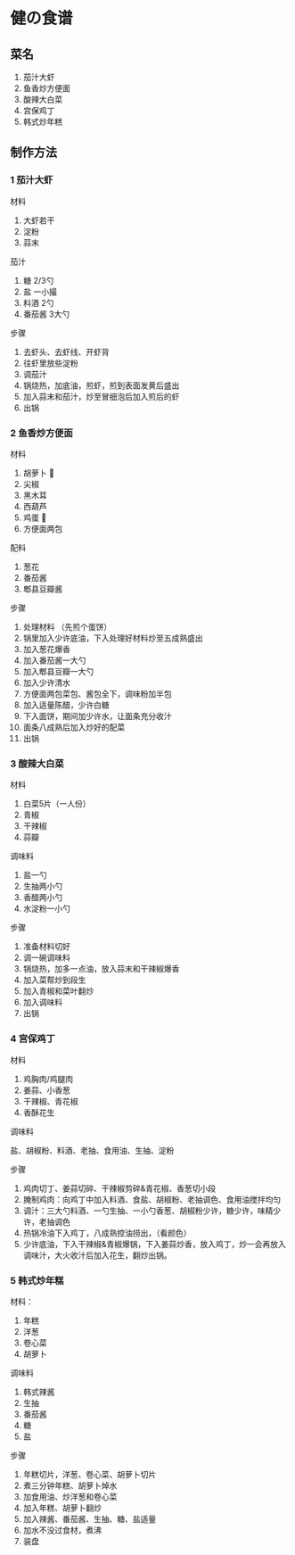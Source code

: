 # 健の食谱

## 菜名
1. 茄汁大虾
2. 鱼香炒方便面
3. 酸辣大白菜
4. 宫保鸡丁
5. 韩式炒年糕

## 制作方法
### 1 茄汁大虾
材料
1. 大虾若干
2. 淀粉
3. 蒜末
   
茄汁
1. 糖 2/3勺
2. 盐 一小撮
3. 料酒 2勺
4. 番茄酱 3大勺

步骤
1. 去虾头、去虾线、开虾背
2. 往虾里放些淀粉
3. 调茄汁
4. 锅烧热，加底油，煎虾，煎到表面发黄后盛出
5. 加入蒜末和茄汁，炒至冒细泡后加入煎后的虾
6. 出锅

### 2 鱼香炒方便面
材料
1. 胡萝卜 🥕
2. 尖椒 
3. 黑木耳
4. 西葫芦
5. 鸡蛋 🥚
6. 方便面两包

配料
1. 葱花
2. 番茄酱
3. 郫县豆瓣酱

步骤
1. 处理材料 （先煎个蛋饼）
2. 锅里加入少许底油，下入处理好材料炒至五成熟盛出
3. 加入葱花爆香
4. 加入番茄酱一大勺
5. 加入郫县豆瓣一大勺
6. 加入少许清水
7. 方便面两包菜包、酱包全下，调味粉加半包
8. 加入适量陈醋，少许白糖
9. 下入面饼，期间加少许水，让面条充分收汁
10. 面条八成熟后加入炒好的配菜
11. 出锅


### 3 酸辣大白菜
材料
1. 白菜5片（一人份）
2. 青椒
3. 干辣椒
4. 蒜瓣
   
调味料
1. 盐一勺
2. 生抽两小勺
3. 香醋两小勺
4. 水淀粉一小勺

步骤
1. 准备材料切好
2. 调一碗调味料
3. 锅烧热，加多一点油，放入蒜末和干辣椒爆香
4. 加入菜帮炒到段生
5. 加入青椒和菜叶翻炒
6. 加入调味料
7. 出锅

### 4 宫保鸡丁
材料
1. 鸡胸肉/鸡腿肉
2. 姜蒜、小香葱
3. 干辣椒、青花椒
4. 香酥花生

调味料

盐、胡椒粉、料酒、老抽、食用油、生抽、淀粉

步骤
1. 鸡肉切丁、姜蒜切碎、干辣椒剪碎&青花椒、香葱切小段
2. 腌制鸡肉：向鸡丁中加入料酒、食盐、胡椒粉、老抽调色、食用油搅拌均匀
3. 调汁：三大勺料酒、一勺生抽、一小勺香葱、胡椒粉少许，糖少许，味精少许，老抽调色
4. 热锅冷油下入鸡丁，八成熟控油捞出，（看颜色）
5. 少许底油，下入干辣椒&青椒爆锅，下入姜蒜炒香，放入鸡丁，炒一会再放入调味汁，大火收汁后加入花生，翻炒出锅。

### 5 韩式炒年糕
材料：
1. 年糕
2. 洋葱
3. 卷心菜
4. 胡萝卜 

调味料
1. 韩式辣酱
2. 生抽
3. 番茄酱
4. 糖
5. 盐

步骤
1. 年糕切片，洋葱、卷心菜、胡萝卜切片
2. 煮三分钟年糕、胡萝卜焯水
3. 加食用油、炒洋葱和卷心菜
4. 加入年糕、胡萝卜翻炒
5. 加入辣酱、番茄酱、生抽、糖、盐适量
6. 加水不没过食材，煮沸
7. 装盘